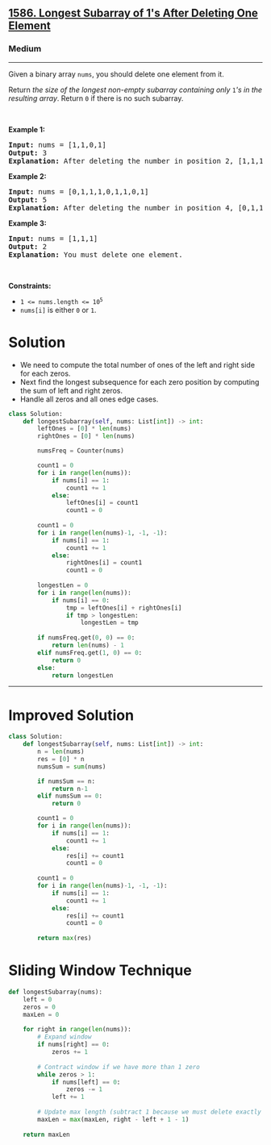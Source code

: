 <h2><a href="https://leetcode.com/problems/longest-subarray-of-1s-after-deleting-one-element">1586. Longest Subarray of 1's After Deleting One Element</a></h2><h3>Medium</h3><hr><p>Given a binary array <code>nums</code>, you should delete one element from it.</p>

<p>Return <em>the size of the longest non-empty subarray containing only </em><code>1</code><em>&#39;s in the resulting array</em>. Return <code>0</code> if there is no such subarray.</p>

<p>&nbsp;</p>
<p><strong class="example">Example 1:</strong></p>

<pre>
<strong>Input:</strong> nums = [1,1,0,1]
<strong>Output:</strong> 3
<strong>Explanation:</strong> After deleting the number in position 2, [1,1,1] contains 3 numbers with value of 1&#39;s.
</pre>

<p><strong class="example">Example 2:</strong></p>

<pre>
<strong>Input:</strong> nums = [0,1,1,1,0,1,1,0,1]
<strong>Output:</strong> 5
<strong>Explanation:</strong> After deleting the number in position 4, [0,1,1,1,1,1,0,1] longest subarray with value of 1&#39;s is [1,1,1,1,1].
</pre>

<p><strong class="example">Example 3:</strong></p>

<pre>
<strong>Input:</strong> nums = [1,1,1]
<strong>Output:</strong> 2
<strong>Explanation:</strong> You must delete one element.
</pre>

<p>&nbsp;</p>
<p><strong>Constraints:</strong></p>

<ul>
	<li><code>1 &lt;= nums.length &lt;= 10<sup>5</sup></code></li>
	<li><code>nums[i]</code> is either <code>0</code> or <code>1</code>.</li>
</ul>

# Solution 
* We need to compute the total number of ones of the left and right side for each zeros. 
* Next find the longest subsequence for each zero position by computing the sum of left and right zeros. 
* Handle all zeros and all ones edge cases.

```python
class Solution:
    def longestSubarray(self, nums: List[int]) -> int:
        leftOnes = [0] * len(nums)
        rightOnes = [0] * len(nums)

        numsFreq = Counter(nums)

        count1 = 0
        for i in range(len(nums)):
            if nums[i] == 1:
                count1 += 1
            else:
                leftOnes[i] = count1
                count1 = 0
        
        count1 = 0
        for i in range(len(nums)-1, -1, -1):
            if nums[i] == 1:
                count1 += 1
            else:
                rightOnes[i] = count1
                count1 = 0
        
        longestLen = 0
        for i in range(len(nums)):
            if nums[i] == 0:
                tmp = leftOnes[i] + rightOnes[i]
                if tmp > longestLen:
                    longestLen = tmp
        
        if numsFreq.get(0, 0) == 0:
            return len(nums) - 1
        elif numsFreq.get(1, 0) == 0:
            return 0
        else:
            return longestLen
```
---
# Improved Solution 
```python
class Solution:
    def longestSubarray(self, nums: List[int]) -> int:
        n = len(nums)
        res = [0] * n
        numsSum = sum(nums)

        if numsSum == n:
            return n-1
        elif numsSum == 0:
            return 0

        count1 = 0
        for i in range(len(nums)):
            if nums[i] == 1:
                count1 += 1
            else:
                res[i] += count1
                count1 = 0
        
        count1 = 0
        for i in range(len(nums)-1, -1, -1):
            if nums[i] == 1:
                count1 += 1
            else:
                res[i] += count1
                count1 = 0
        
        return max(res)
```

# Sliding Window Technique 
```python
def longestSubarray(nums):
    left = 0
    zeros = 0
    maxLen = 0
    
    for right in range(len(nums)):
        # Expand window
        if nums[right] == 0:
            zeros += 1
        
        # Contract window if we have more than 1 zero
        while zeros > 1:
            if nums[left] == 0:
                zeros -= 1
            left += 1
        
        # Update max length (subtract 1 because we must delete exactly one element)
        maxLen = max(maxLen, right - left + 1 - 1)
    
    return maxLen
```
